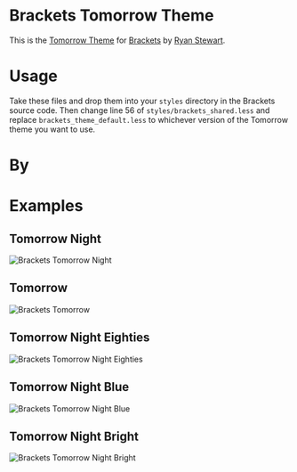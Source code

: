 # Brackets Tomorrow Theme
This is the [Tomorrow Theme](https://github.com/ChrisKempson/Tomorrow-Theme/) for [Brackets](http://brackets.io) by [Ryan Stewart](http://blog.digitalbackcountry.com).

# Usage
Take these files and drop them into your `styles` directory in the Brackets source code. Then change line 56 of `styles/brackets_shared.less` and replace `brackets_theme_default.less` to whichever version of the Tomorrow theme you want to use.

# By


# Examples
## Tomorrow Night
![Brackets Tomorrow Night](https://github.com/ryanstewart/tomorrow-theme/blob/Brackets/Brackets/examples/brackets-tomorrow-night.png)

## Tomorrow
![Brackets Tomorrow](https://github.com/ryanstewart/tomorrow-theme/blob/Brackets/Brackets/examples/brackets-tomorrow.png)

## Tomorrow Night Eighties
![Brackets Tomorrow Night Eighties](https://github.com/ryanstewart/tomorrow-theme/blob/Brackets/Brackets/examples/brackets-tomorrow-night-eighties.png)

## Tomorrow Night Blue
![Brackets Tomorrow Night Blue](https://github.com/ryanstewart/tomorrow-theme/blob/Brackets/Brackets/examples/brackets-tomorrow-night-blue.png)

## Tomorrow Night Bright
![Brackets Tomorrow Night Bright](https://github.com/ryanstewart/tomorrow-theme/blob/Brackets/Brackets/examples/brackets-tomorrow-night-bright.png)